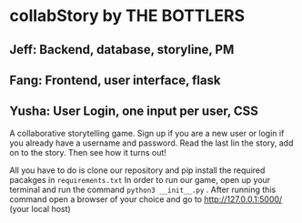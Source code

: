 # collabStory by THE BOTTLERS

## Jeff: Backend, database, storyline, PM
## Fang: Frontend, user interface, flask
## Yusha: User Login, one input per user, CSS

A collaborative storytelling game. Sign up if you are a new user or login if you already have a username and password. Read the last lin the story, add on to the story. Then see how it turns out!  

All you have to do is clone our repository and pip install the required pacakges in `requirements.txt`
In order to run our game, open up your terminal and run the command `python3 __init__.py` . After running this command open a browser of your choice and go to http://127.0.0.1:5000/ (your local host)
